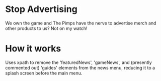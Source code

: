 # Stop Advertising
 We own the game and The Pimps have the nerve to advertise merch and other products to us? Not on my watch!

 # How it works
 Uses xpath to remove the 'featuredNews', 'gameNews', and (presently commented out) 'guides' elements from the news menu, reducing it to a splash screen before the main menu.
